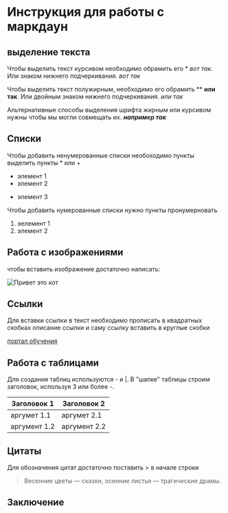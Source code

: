 # Инструкция для работы с маркдаун

## выделение текста

Чтобы выделить текст курсивом необходимо обрамить его * *вот так*. Или знаком нижнего подчеркивания. _вот так_

Чтобы выделить текст полужирным, необходимо его обрамить ** **или так**. Или двойным знаком нижнего подчеркивания. _или так_

Альтернативные способы выделения шрифта жирным или курсивом нужны чтобы мы могли совмещать их. ***например так***

## Списки

Чтобы добавить ненумерованные списки необоходимо пункты выделить пункты * или +

* элемент 1
* элемент 2
+ элемент 3

Чтобы добавить нумерованные списки нужно пункты пронумерновать

1. эелемент 1
2. элемент 2

## Работа с изображениями

чтобы вставить изображение достаточно написать:

![Привет это кот](cot.jpg)

## Ссылки

Для вставки ссылки в текст необходимо прописать в квадратных скобках описание ссылки и саму ссылку вставить в круглые скобки

[портал обучения](https://gb.ru/)

## Работа с таблицами

Для создания таблиц используются - и |. В "шапке" таблицы строим заголовок, используя 3 или более -.

 Заголовок 1 | Заголовок 2 
---|---
аргумет 1.1 | аргумет 2.1
аргумент 1.2| аргумент 2.2 

## Цитаты

Для обозначения цитат достаточно поставить > в начале строки

>Весенние цветы — сказки, осенние листья — трагические драмы.

## Заключение
